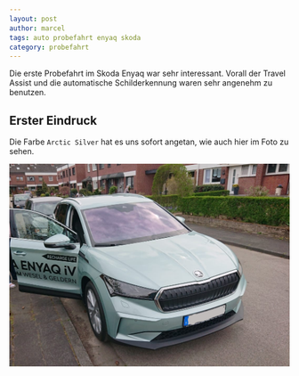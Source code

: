 ```yaml
---
layout: post
author: marcel
tags: auto probefahrt enyaq skoda
category: probefahrt
---
```


Die erste Probefahrt im Skoda Enyaq war sehr interessant. Vorall der Travel Assist und die automatische Schilderkennung waren sehr angenehm zu benutzen.

## Erster Eindruck

Die Farbe `Arctic Silver` hat es uns sofort angetan, wie auch hier im Foto zu sehen.

![Skoda Enyaq iV 80](/assets/images/2021-05-03/Skoda-Enyaq-iV-80-arctic-silver.jpg)
